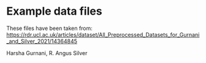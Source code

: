 # Example data files

These files have been taken from: https://rdr.ucl.ac.uk/articles/dataset/All_Preprocessed_Datasets_for_Gurnani_and_Silver_2021/14364845

Harsha Gurnani, R. Angus Silver